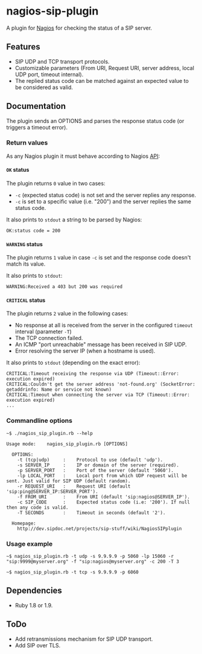 nagios-sip-plugin
=================

A plugin for [Nagios](http://www.nagios.org/) for checking the status of a SIP server.


## Features

* SIP UDP and TCP transport protocols.
* Customizable parameters (From URI, Request URI, server address, local UDP port, timeout internal).
* The replied status code can be matched against an expected value to be considered as valid.


## Documentation

The plugin sends an OPTIONS and parses the response status code (or triggers a timeout error).


### Return values

As any Nagios plugin it must behave according to Nagios [API](http://nagios.sourceforge.net/docs/3_0/pluginapi.html):


#### `OK` status

The plugin returns `0` value in two cases:

* `-c` (expected status code) is not set and the server replies any response.
* `-c` is set to a specific value (i.e. "200") and the server replies the same status code.

It also prints to `stdout` a string to be parsed by Nagios:
```
OK:status code = 200
```


#### `WARNING` status

The plugin returns `1` value in case `-c` is set and the response code doesn't match its value.

It also prints to `stdout`:
```
WARNING:Received a 403 but 200 was required
```


#### `CRITICAL` status

The plugin returns `2` value in the following cases:

* No response at all is received from the server in the configured `timeout` interval (parameter `-T`)
* The TCP connection failed.
* An ICMP "port unreachable" message has been received in SIP UDP.
* Error resolving the server IP (when a hostname is used).

It also prints to `stdout` (depending on the exact error):
```
CRITICAL:Timeout receiving the response via UDP (Timeout::Error: execution expired)
CRITICAL:Couldn't get the server address 'not-found.org' (SocketError: getaddrinfo: Name or service not known)
CRITICAL:Timeout when connecting the server via TCP (Timeout::Error: execution expired)
...
```


### Commandline options

```
~$ ./nagios_sip_plugin.rb --help

Usage mode:    nagios_sip_plugin.rb [OPTIONS]

  OPTIONS:
    -t (tcp|udp)     :    Protocol to use (default 'udp').
    -s SERVER_IP     :    IP or domain of the server (required).
    -p SERVER_PORT   :    Port of the server (default '5060').
    -lp LOCAL_PORT   :    Local port from which UDP request will be sent. Just valid for SIP UDP (default random).
    -r REQUEST_URI   :    Request URI (default 'sip:ping@SERVER_IP:SERVER_PORT').
    -f FROM_URI      :    From URI (default 'sip:nagios@SERVER_IP').
    -c SIP_CODE      :    Expected status code (i.e: '200'). If null then any code is valid.
    -T SECONDS       :    Timeout in seconds (default '2').

  Homepage:
    http://dev.sipdoc.net/projects/sip-stuff/wiki/NagiosSIPplugin
```


### Usage example

```
~$ nagios_sip_plugin.rb -t udp -s 9.9.9.9 -p 5060 -lp 15060 -r "sip:9999@myserver.org" -f "sip:nagios@myserver.org" -c 200 -T 3

~$ nagios_sip_plugin.rb -t tcp -s 9.9.9.9 -p 6060
```

## Dependencies

* Ruby 1.8 or 1.9.


## ToDo

* Add retransmissions mechanism for SIP UDP transport.
* Add SIP over TLS.
